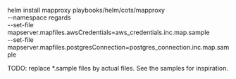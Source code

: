 helm install mapproxy playbooks/helm/cots/mapproxy \
  --namespace regards \
  --set-file mapserver.mapfiles.awsCredentials=aws_credentials.inc.map.sample \
  --set-file mapserver.mapfiles.postgresConnection=postgres_connection.inc.map.sample

TODO: replace *.sample files by actual files. See the samples for inspiration.